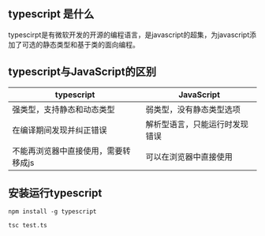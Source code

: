 ## typescript 是什么
typescirpt是有微软开发的开源的编程语言，是javascript的超集，为javascript添加了可选的静态类型和基于类的面向编程。

## typescript与JavaScript的区别
| typescript | JavaScript|
|---| ---|
| 强类型，支持静态和动态类型 | 弱类型，没有静态类型选项 | 
| 在编译期间发现并纠正错误 | 解析型语言，只能运行时发现错误 | 
| 不能再浏览器中直接使用，需要转移成js | 可以在浏览器中直接使用 |

## 安装运行typescript
```
npm install -g typescript

tsc test.ts
```
